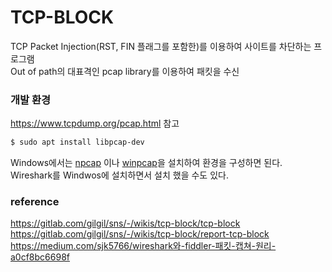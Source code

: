 # TCP-BLOCK
TCP Packet Injection(RST, FIN 플래그를 포함한)를 이용하여 사이트를 차단하는 프로그램\
Out of path의 대표격인 pcap library를 이용하여 패킷을 수신
### 개발 환경
https://www.tcpdump.org/pcap.html 참고
```bash
$ sudo apt install libpcap-dev
```
Windows에서는 [npcap](https://npcap.com/) 이나 [winpcap](https://www.winpcap.org/)을 설치하여 환경을 구성하면 된다.\
Wireshark를 Windwos에 설치하면서 설치 했을 수도 있다.

### reference
https://gitlab.com/gilgil/sns/-/wikis/tcp-block/tcp-block
https://gitlab.com/gilgil/sns/-/wikis/tcp-block/report-tcp-block
https://medium.com/sjk5766/wireshark와-fiddler-패킷-캡쳐-원리-a0cf8bc6698f
